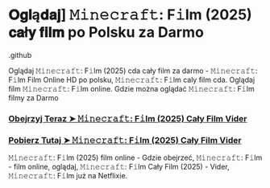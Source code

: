 # 𝐎𝐠𝐥ą𝐝𝐚𝐣] 𝙼𝚒𝚗𝚎𝚌𝚛𝚊𝚏𝚝: F𝚒lm (2025) 𝐜𝐚ł𝐲 𝐟𝐢𝐥𝐦 po Polsku za Darmo

.github

Oglądaj 𝙼𝚒𝚗𝚎𝚌𝚛𝚊𝚏𝚝: F𝚒lm (2025) cda cały film za darmo - 𝙼𝚒𝚗𝚎𝚌𝚛𝚊𝚏𝚝: F𝚒lm Film Online HD po polsku, 𝙼𝚒𝚗𝚎𝚌𝚛𝚊𝚏𝚝: F𝚒lm caly film cda. Oglądaj film 𝙼𝚒𝚗𝚎𝚌𝚛𝚊𝚏𝚝: F𝚒lm online. Gdzie można oglądać 𝙼𝚒𝚗𝚎𝚌𝚛𝚊𝚏𝚝: F𝚒lm filmy za Darmo

<h3><a href="https://aaamiiin.com/pl/movie/950387/a-minecraft-movie-cu-gitov">Obejrzyj Teraz ➤ 𝙼𝚒𝚗𝚎𝚌𝚛𝚊𝚏𝚝: F𝚒lm (2025) Cały Film Vider</a></h3>

<h3><a href="https://aaamiiin.com/pl/movie/950387/a-minecraft-movie-cu-gitov">Pobierz Tutaj ➤ 𝙼𝚒𝚗𝚎𝚌𝚛𝚊𝚏𝚝: F𝚒lm (2025) Cały Film Vider</a></h3>

𝙼𝚒𝚗𝚎𝚌𝚛𝚊𝚏𝚝: F𝚒lm (2025) film online - Gdzie obejrzeć, 𝙼𝚒𝚗𝚎𝚌𝚛𝚊𝚏𝚝: F𝚒lm - film online, oglądaj, 𝙼𝚒𝚗𝚎𝚌𝚛𝚊𝚏𝚝: F𝚒lm Cały Film (2025) - Vider, 𝙼𝚒𝚗𝚎𝚌𝚛𝚊𝚏𝚝: F𝚒lm już na Netflixie.

